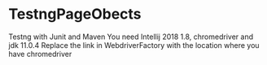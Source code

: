 # TestngPageObects
Testng with Junit and Maven
You need Intellij 2018 1.8, chromedriver and jdk 11.0.4
Replace the link in WebdriverFactory with the location where you have chromedriver
